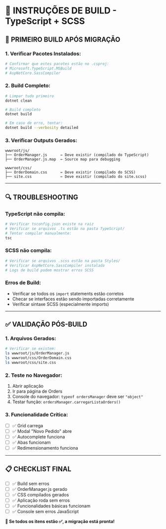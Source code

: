 # 🔧 INSTRUÇÕES DE BUILD - TypeScript + SCSS

## 🚀 PRIMEIRO BUILD APÓS MIGRAÇÃO

### **1. Verificar Pacotes Instalados:**
```bash
# Confirmar que estes pacotes estão no .csproj:
# Microsoft.TypeScript.MSBuild
# AspNetCore.SassCompiler
```

### **2. Build Completo:**
```bash
# Limpar tudo primeiro
dotnet clean

# Build completo
dotnet build

# Em caso de erro, tentar:
dotnet build --verbosity detailed
```

### **3. Verificar Outputs Gerados:**
```
wwwroot/js/
├── OrderManager.js      ← Deve existir (compilado do TypeScript)
├── OrderManager.js.map  ← Source map para debugging

wwwroot/css/
├── OrderDomain.css      ← Deve existir (compilado do SCSS)
├── site.css             ← Deve existir (compilado do site.scss)
```

---

## 🔍 TROUBLESHOOTING

### **TypeScript não compila:**
```bash
# Verificar tsconfig.json existe na raiz
# Verificar se arquivos .ts estão na pasta TypeScript/
# Tentar compilar manualmente:
tsc
```

### **SCSS não compila:**
```bash
# Verificar se arquivos .scss estão na pasta Styles/
# Verificar AspNetCore.SassCompiler instalado
# Logs de build podem mostrar erros SCSS
```

### **Erros de Build:**
- Verificar se todos os `import` statements estão corretos
- Checar se interfaces estão sendo importadas corretamente
- Verificar sintaxe SCSS (especialmente imports)

---

## ✅ VALIDAÇÃO PÓS-BUILD

### **1. Arquivos Gerados:**
```bash
# Verificar se existem:
ls wwwroot/js/OrderManager.js
ls wwwroot/css/OrderDomain.css
ls wwwroot/css/site.css
```

### **2. Teste no Navegador:**
1. Abrir aplicação
2. Ir para página de Orders
3. Console do navegador: `typeof ordersManager` deve ser `"object"`
4. Testar função: `ordersManager.carregarListaOrders()`

### **3. Funcionalidade Crítica:**
- [ ] ✅ Grid carrega
- [ ] ✅ Modal "Novo Pedido" abre
- [ ] ✅ Autocomplete funciona
- [ ] ✅ Abas funcionam
- [ ] ✅ Redimensionamento funciona

---

## 📋 CHECKLIST FINAL

- [ ] ✅ Build sem erros
- [ ] ✅ OrderManager.js gerado
- [ ] ✅ CSS compilados gerados
- [ ] ✅ Aplicação roda sem erros
- [ ] ✅ Funcionalidades básicas funcionam
- [ ] ✅ Console sem erros JavaScript

**🎉 Se todos os itens estão ✅, a migração está pronta!**
